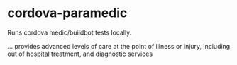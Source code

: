 cordova-paramedic
=================

Runs cordova medic/buildbot tests locally.

... provides advanced levels of care at the point of illness or injury, including out of hospital treatment, and diagnostic services
